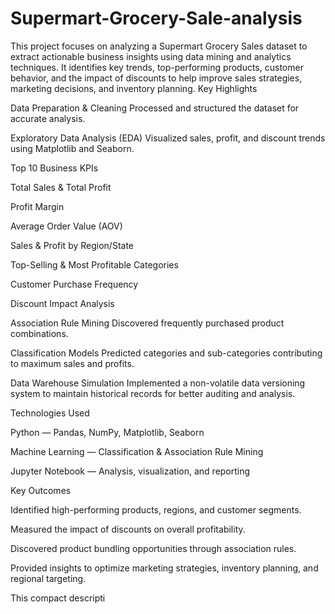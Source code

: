 # Supermart-Grocery-Sale-analysis
This project focuses on analyzing a Supermart Grocery Sales dataset to extract actionable business insights using data mining and analytics techniques. It identifies key trends, top-performing products, customer behavior, and the impact of discounts to help improve sales strategies, marketing decisions, and inventory planning.
Key Highlights

Data Preparation & Cleaning
Processed and structured the dataset for accurate analysis.

Exploratory Data Analysis (EDA)
Visualized sales, profit, and discount trends using Matplotlib and Seaborn.

Top 10 Business KPIs

Total Sales & Total Profit

Profit Margin

Average Order Value (AOV)

Sales & Profit by Region/State

Top-Selling & Most Profitable Categories

Customer Purchase Frequency

Discount Impact Analysis

Association Rule Mining
Discovered frequently purchased product combinations.

Classification Models
Predicted categories and sub-categories contributing to maximum sales and profits.

Data Warehouse Simulation
Implemented a non-volatile data versioning system to maintain historical records for better auditing and analysis.

Technologies Used

Python — Pandas, NumPy, Matplotlib, Seaborn

Machine Learning — Classification & Association Rule Mining

Jupyter Notebook — Analysis, visualization, and reporting

Key Outcomes

Identified high-performing products, regions, and customer segments.

Measured the impact of discounts on overall profitability.

Discovered product bundling opportunities through association rules.

Provided insights to optimize marketing strategies, inventory planning, and regional targeting.

This compact descripti

